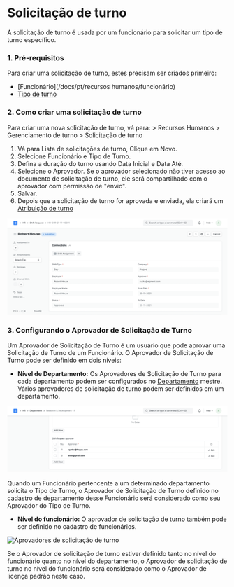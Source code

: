 # Solicitação de turno



A solicitação de turno é usada por um funcionário para solicitar um tipo de turno específico.

### 1. Pré-requisitos

Para criar uma solicitação de turno, estes precisam ser criados primeiro:

* [Funcionário](/docs/pt/recursos humanos/funcionário)
* [Tipo de turno](/docs/pt/human-resources/shift_type)

### 2. Como criar uma solicitação de turno

Para criar uma nova solicitação de turno, vá para: > Recursos Humanos > Gerenciamento de turno > Solicitação de turno

1. Vá para Lista de solicitações de turno, Clique em Novo.
2. Selecione Funcionário e Tipo de Turno.
3. Defina a duração do turno usando Data Inicial e Data Até.
4. Selecione o Aprovador. Se o aprovador selecionado não tiver acesso ao documento de solicitação de turno, ele será compartilhado com o aprovador com permissão de "envio".
5. Salvar.
6. Depois que a solicitação de turno for aprovada e enviada, ela criará um [Atribuição de turno](/docs/pt/human-resources/shift_assignment)

![Solicitação de turno](/files/shift-requestae7f8e.png)

 ### 3. Configurando o Aprovador de Solicitação de Turno

Um Aprovador de Solicitação de Turno é um usuário que pode aprovar uma Solicitação de Turno de um Funcionário. O Aprovador de Solicitação de Turno pode ser definido em dois níveis:

* **Nível de Departamento:** Os Aprovadores de Solicitação de Turno para cada departamento podem ser configurados no [Departamento](/docs/pt/human-resources/department) mestre. Vários aprovadores de solicitação de turno podem ser definidos em um departamento.

![Aprovadores de solicitação de turno](/files/department-shift-request-approvers.png)

Quando um Funcionário pertencente a um determinado departamento solicita o Tipo de Turno, o Aprovador de Solicitação de Turno definido no cadastro de departamento desse Funcionário será considerado como seu Aprovador do Tipo de Turno.
* **Nível do funcionário:** O aprovador de solicitação de turno também pode ser definido no cadastro de funcionários.

![Aprovadores de solicitação de turno](/files/employee-shift-request-aprover.png)

Se o Aprovador de solicitação de turno estiver definido tanto no nível do funcionário quanto no nível do departamento, o Aprovador de solicitação de turno no nível do funcionário será considerado como o Aprovador de licença padrão neste caso. 



